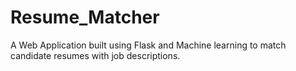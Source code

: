 # Resume_Matcher
A Web Application built using Flask and Machine learning to match candidate resumes with job descriptions. 
